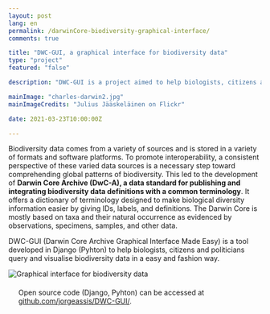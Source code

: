 ```yaml
---
layout: post
lang: en
permalink: /darwinCore-biodiversity-graphical-interface/
comments: true

title: "DWC-GUI, a graphical interface for biodiversity data"
type: "project"
featured: "false"

description: "DWC-GUI is a project aimed to help biologists, citizens and politicians query and visualise biodiversity data in a easy and fashion way."

mainImage: "charles-darwin2.jpg"
mainImageCredits: "Julius Jääskeläinen on Flickr"

date: 2021-03-23T10:00:00Z

---
```


Biodiversity data comes from a variety of sources and is stored in a variety of formats and software platforms. To promote interoperability, a consistent perspective of these varied data sources is a necessary step toward comprehending global patterns of biodiversity. This led to the development of <b>Darwin Core Archive (DwC-A), a data standard for publishing and integrating biodiversity data definitions with a common terminology</b>. It offers a dictionary of terminology designed to make biological diversity information easier by giving IDs, labels, and definitions. The Darwin Core is mostly based on taxa and their natural occurrence as evidenced by observations, specimens, samples, and other data.

DWC-GUI (Darwin Core Archive Graphical Interface Made Easy) is a tool developed in Django (Pyhton) to help biologists, citizens and politicians query and visualise biodiversity data in a easy and fashion way.

<img src="{{ site.baseurl }}/assets/images/posts/darwincore.jpg" alt="Graphical interface for biodiversity data" style="max-height: 625px;">

<div style="padding: 20px" class="border-radius-05 bg-gray font-family-secondary font-small text-dark">
Open source code (Django, Pyhton) can be accessed at <a target="_black" href="https://github.com/jorgeassis/DWC-GUI/">github.com/jorgeassis/DWC-GUI/</a>.
</div>
